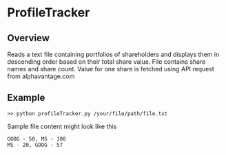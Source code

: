 # ProfileTracker

## Overview
Reads a text file containing portfolios of shareholders and displays them in descending order based on their total share value. File contains share names and share count. Value for one share is fetched using API request from alphavantage.com

## Example

```
>> python profileTracker.py /your/file/path/file.txt
```

Sample file content might look like this

```
GOOG - 50, MS - 100
MS - 20, GOOG - 57
```
